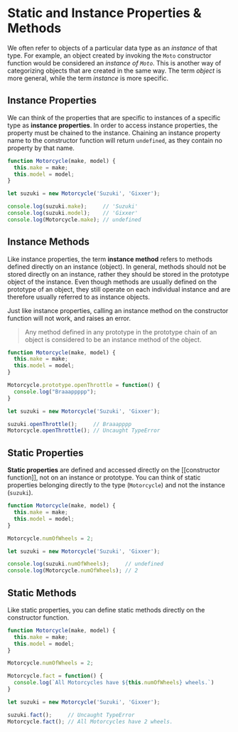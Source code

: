 # Static and Instance Properties & Methods

We often refer to objects of a particular data type as an _instance_ of that type. For example, an object created by invoking the `Moto` constructor function would be considered an _instance of `Moto`_.  This is another way of categorizing objects that are created in the same way. The term _object_ is more general, while the term _instance_ is more specific.

## Instance Properties

We can think of the properties that are specific to instances of a specific type as **instance properties**. In order to access instance properties, the property must be chained to the instance. Chaining an instance property name to the constructor function will return `undefined`, as they contain no property by that name.

```js
function Motorcycle(make, model) {
  this.make = make;
  this.model = model;
}

let suzuki = new Motorcycle('Suzuki', 'Gixxer');

console.log(suzuki.make);     // 'Suzuki'
console.log(suzuki.model);    // 'Gixxer'
console.log(Motorcycle.make); // undefined
```

## Instance Methods

Like instance properties, the term **instance method** refers to methods defined directly on an instance (object). In general, methods should not be stored directly on an instance, rather they should be stored in the prototype object of the instance. Even though methods are usually defined on the prototype of an object, they still operate on each individual instance and are therefore usually referred to as instance objects.

Just like instance properties, calling an instance method on the constructor function will not work, and raises an error.

> Any method defined in any prototype in the prototype chain of an object is considered to be an instance method of the object.

```js
function Motorcycle(make, model) {
  this.make = make;
  this.model = model;
}

Motorcycle.prototype.openThrottle = function() {
  console.log("Braaappppp");
}

let suzuki = new Motorcycle('Suzuki', 'Gixxer');

suzuki.openThrottle();     // Braaapppp
Motorcycle.openThrottle(); // Uncaught TypeError
```

## Static Properties

**Static properties** are defined and accessed directly on the [[constructor function]], not on an instance or prototype. You can think of static properties belonging directly to the type (`Motorcycle`) and not the instance (`suzuki`).

```js
function Motorcycle(make, model) {
  this.make = make;
  this.model = model;
}

Motorcycle.numOfWheels = 2;

let suzuki = new Motorcycle('Suzuki', 'Gixxer');

console.log(suzuki.numOfWheels);     // undefined
console.log(Motorcycle.numOfWheels); // 2
```

## Static Methods

Like static properties, you can define static methods directly on the constructor function.

```js
function Motorcycle(make, model) {
  this.make = make;
  this.model = model;
}

Motorcycle.numOfWheels = 2;

Motorcycle.fact = function() {
  console.log(`All Motorcycles have ${this.numOfWheels} wheels.`)  
}

let suzuki = new Motorcycle('Suzuki', 'Gixxer');

suzuki.fact();     // Uncaught TypeError
Motorcycle.fact(); // All Motorcycles have 2 wheels.
```
